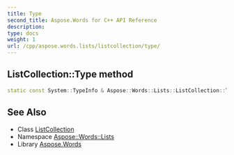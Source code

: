 ```yaml
---
title: Type
second_title: Aspose.Words for C++ API Reference
description: 
type: docs
weight: 1
url: /cpp/aspose.words.lists/listcollection/type/
---
```

## ListCollection::Type method




```cpp
static const System::TypeInfo & Aspose::Words::Lists::ListCollection::Type()
```

## See Also

* Class [ListCollection](../)
* Namespace [Aspose::Words::Lists](../../)
* Library [Aspose.Words](../../../)
